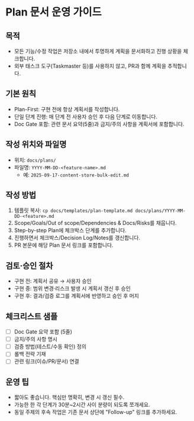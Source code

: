 # Plan 문서 운영 가이드

## 목적
- 모든 기능/수정 작업은 저장소 내에서 투명하게 계획을 문서화하고 진행 상황을 체크합니다.
- 외부 태스크 도구(Taskmaster 등)를 사용하지 않고, PR과 함께 계획을 추적합니다.

## 기본 원칙
- Plan-First: 구현 전에 항상 계획서를 작성합니다.
- 단일 단계 진행: 매 단계 전 사용자 승인 후 다음 단계로 이동합니다.
- Doc Gate 포함: 관련 문서 요약(5줄)과 금지/주의 사항을 계획서에 포함합니다.

## 작성 위치와 파일명
- 위치: `docs/plans/`
- 파일명: `YYYY-MM-DD-<feature-name>.md`
  - 예: `2025-09-17-content-store-bulk-edit.md`

## 작성 방법
1) 템플릿 복사: `cp docs/templates/plan-template.md docs/plans/YYYY-MM-DD-<feature>.md`
2) Scope/Goals/Out of scope/Dependencies & Docs/Risks를 채웁니다.
3) Step-by-step Plan에 체크박스 단계를 추가합니다.
4) 진행하면서 체크박스/Decision Log/Notes를 갱신합니다.
5) PR 본문에 해당 Plan 문서 링크를 포함합니다.

## 검토·승인 절차
- 구현 전: 계획서 공유 → 사용자 승인
- 구현 중: 범위 변경·리스크 발생 시 계획서 갱신 후 승인
- 구현 후: 결과/검증 로그를 계획서에 반영하고 승인 후 머지

## 체크리스트 샘플
- [ ] Doc Gate 요약 포함 (5줄)
- [ ] 금지/주의 사항 명시
- [ ] 검증 방법(테스트/수동 확인) 정의
- [ ] 롤백 전략 기재
- [ ] 관련 링크(이슈/PR/문서) 연결

## 운영 팁
- 짧아도 좋습니다. 핵심만 명확히, 변경 시 갱신 필수.
- 가능한 한 각 단계가 30분~2시간 사이 분량이 되도록 쪼개세요.
- 동일 주제의 후속 작업은 기존 문서 상단에 "Follow-up" 링크를 추가하세요.

